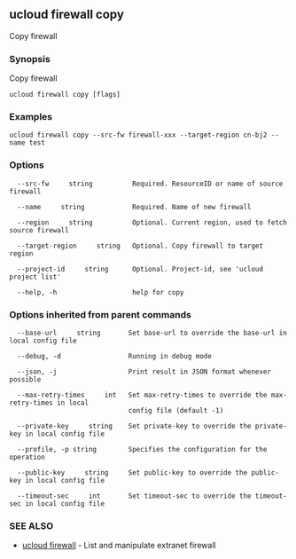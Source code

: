 ## ucloud firewall copy

Copy firewall

### Synopsis

Copy firewall

```
ucloud firewall copy [flags]
```

### Examples

```
ucloud firewall copy --src-fw firewall-xxx --target-region cn-bj2 --name test
```

### Options

```
  --src-fw     string          Required. ResourceID or name of source firewall 

  --name     string            Required. Name of new firewall 

  --region     string          Optional. Current region, used to fetch source firewall 

  --target-region     string   Optional. Copy firewall to target region 

  --project-id     string      Optional. Project-id, see 'ucloud project list' 

  --help, -h                   help for copy 

```

### Options inherited from parent commands

```
  --base-url     string       Set base-url to override the base-url in local config file 

  --debug, -d                 Running in debug mode 

  --json, -j                  Print result in JSON format whenever possible 

  --max-retry-times     int   Set max-retry-times to override the max-retry-times in local
                              config file (default -1) 

  --private-key     string    Set private-key to override the private-key in local config file 

  --profile, -p string        Specifies the configuration for the operation 

  --public-key     string     Set public-key to override the public-key in local config file 

  --timeout-sec     int       Set timeout-sec to override the timeout-sec in local config file 

```

### SEE ALSO

* [ucloud firewall](cli/cmd/ucloud/firewall)	 - List and manipulate extranet firewall

